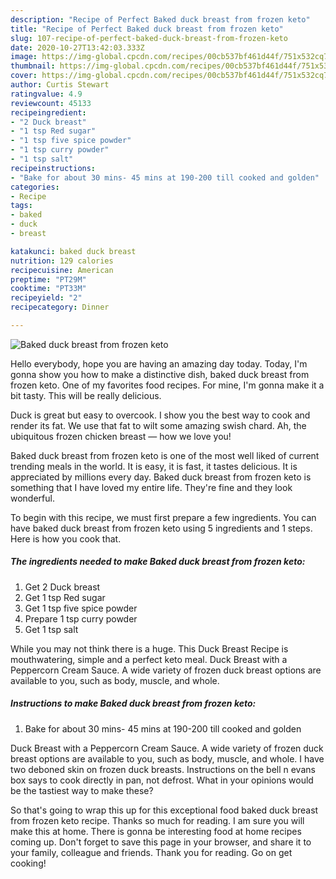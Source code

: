 ```yaml
---
description: "Recipe of Perfect Baked duck breast from frozen keto"
title: "Recipe of Perfect Baked duck breast from frozen keto"
slug: 107-recipe-of-perfect-baked-duck-breast-from-frozen-keto
date: 2020-10-27T13:42:03.333Z
image: https://img-global.cpcdn.com/recipes/00cb537bf461d44f/751x532cq70/baked-duck-breast-from-frozen-keto-recipe-main-photo.jpg
thumbnail: https://img-global.cpcdn.com/recipes/00cb537bf461d44f/751x532cq70/baked-duck-breast-from-frozen-keto-recipe-main-photo.jpg
cover: https://img-global.cpcdn.com/recipes/00cb537bf461d44f/751x532cq70/baked-duck-breast-from-frozen-keto-recipe-main-photo.jpg
author: Curtis Stewart
ratingvalue: 4.9
reviewcount: 45133
recipeingredient:
- "2 Duck breast"
- "1 tsp Red sugar"
- "1 tsp five spice powder"
- "1 tsp curry powder"
- "1 tsp salt"
recipeinstructions:
- "Bake for about 30 mins- 45 mins at 190-200 till cooked and golden"
categories:
- Recipe
tags:
- baked
- duck
- breast

katakunci: baked duck breast 
nutrition: 129 calories
recipecuisine: American
preptime: "PT29M"
cooktime: "PT33M"
recipeyield: "2"
recipecategory: Dinner

---
```



![Baked duck breast from frozen keto](https://img-global.cpcdn.com/recipes/00cb537bf461d44f/751x532cq70/baked-duck-breast-from-frozen-keto-recipe-main-photo.jpg)

Hello everybody, hope you are having an amazing day today. Today, I'm gonna show you how to make a distinctive dish, baked duck breast from frozen keto. One of my favorites food recipes. For mine, I'm gonna make it a bit tasty. This will be really delicious.

Duck is great but easy to overcook. I show you the best way to cook and render its fat. We use that fat to wilt some amazing swish chard. Ah, the ubiquitous frozen chicken breast — how we love you!

Baked duck breast from frozen keto is one of the most well liked of current trending meals in the world. It is easy, it is fast, it tastes delicious. It is appreciated by millions every day. Baked duck breast from frozen keto is something that I have loved my entire life. They're fine and they look wonderful.


To begin with this recipe, we must first prepare a few ingredients. You can have baked duck breast from frozen keto using 5 ingredients and 1 steps. Here is how you cook that.

<!--inarticleads1-->

##### The ingredients needed to make Baked duck breast from frozen keto:

1. Get 2 Duck breast
1. Get 1 tsp Red sugar
1. Get 1 tsp five spice powder
1. Prepare 1 tsp curry powder
1. Get 1 tsp salt


While you may not think there is a huge. This Duck Breast Recipe is mouthwatering, simple and a perfect keto meal. Duck Breast with a Peppercorn Cream Sauce. A wide variety of frozen duck breast options are available to you, such as body, muscle, and whole. 

<!--inarticleads2-->

##### Instructions to make Baked duck breast from frozen keto:

1. Bake for about 30 mins- 45 mins at 190-200 till cooked and golden


Duck Breast with a Peppercorn Cream Sauce. A wide variety of frozen duck breast options are available to you, such as body, muscle, and whole. I have two deboned skin on frozen duck breasts. Instructions on the bell n evans box says to cook directly in pan, not defrost. What in your opinions would be the tastiest way to make these? 

So that's going to wrap this up for this exceptional food baked duck breast from frozen keto recipe. Thanks so much for reading. I am sure you will make this at home. There is gonna be interesting food at home recipes coming up. Don't forget to save this page in your browser, and share it to your family, colleague and friends. Thank you for reading. Go on get cooking!

